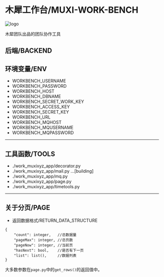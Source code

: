 # 木犀工作台/MUXI-WORK-BENCH
![logo](https://raw.githubusercontent.com/Muxi-X/muxi_workbench_fe/master/logo.png)

木犀团队出品的团队协作工具

## 后端/BACKEND


## 环境变量/ENV

+ WORKBENCH_USERNAME
+ WORKBENCH_PASSWORD
+ WORKBENCH_HOST
+ WORKBENCH_DBNAME
+ WORKBENCH_SECRET_WORK_KEY
+ WORKBENCH_ACCESS_KEY
+ WORKBENCH_SECRET_KEY
+ WORKBENCH_URL
+ WORKBENCH_MQHOST
+ WORKBENCH_MQUSERNAME
+ WORKBENCH_MQPASSWORD

-------

## 工具函数/TOOLS

+ ./work_muxixyz_app/decorator.py
+ ./work_muxixyz_app/mail.py ...[building]
+ ./work_muxixyz_app/mq.py
+ ./work_muxixyz_app/page.py
+ ./work_muxixyz_app/timetools.py

--------

## 关于分页/PAGE

+ 返回数据格式/RETURN_DATA_STRUCTURE

```
{ 
    "count": integer,   //总数据量
    "pageMax": integer, //总页数
    "pageNow": integer, //当前页
    "hasNext": bool,    //是否有下一页
    "list": list(),     //数据列表
}
```

大多数参数在```page.py```中的```get_rows()```的返回值中。
